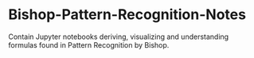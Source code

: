 # Bishop-Pattern-Recognition-Notes
Contain Jupyter notebooks deriving, visualizing and understanding formulas found in Pattern Recognition by Bishop.
